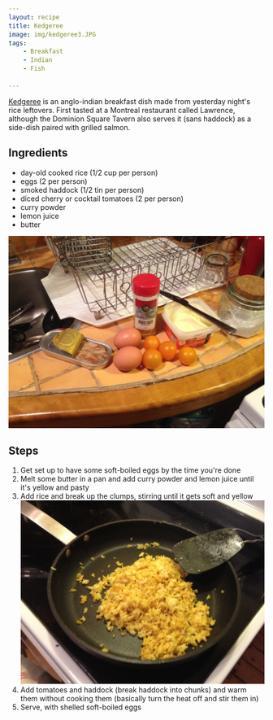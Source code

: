 ```yaml
---
layout: recipe
title: Kedgeree
image: img/kedgeree3.JPG
tags:
    - Breakfast
    - Indian
    - Fish
    
---
```


[Kedgeree][kd] is an anglo-indian breakfast dish made from yesterday night's rice leftovers. First tasted at a Montreal restaurant called Lawrence, although the Dominion Square Tavern also serves it (sans haddock) as a side-dish paired with grilled salmon.

## Ingredients

* day-old cooked rice (1/2 cup per person)
* eggs (2 per person)
* smoked haddock (1/2 tin per person)
* diced cherry or cocktail tomatoes (2 per person)
* curry powder
* lemon juice
* butter

![image](img/kedgeree2.JPG)

## Steps

1. Get set up to have some soft-boiled eggs by the time you're done
2. Melt some butter in a pan and add curry powder and lemon juice until it's yellow and pasty
3. Add rice and break up the clumps, stirring until it gets soft and yellow
![image](img/kedgeree1.JPG)
4. Add tomatoes and haddock (break haddock into chunks) and warm them without cooking them (basically turn the heat off and stir them in)
5. Serve, with shelled soft-boiled eggs

[kd]: http://en.wikipedia.org/wiki/Kedgeree
